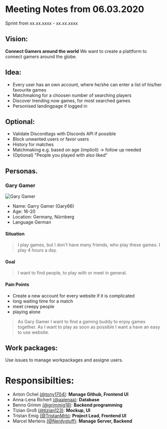 # Meeting Notes from 06.03.2020

Sprint from xx.xx.xxxx - xx.xx.xxxx

## Vision:
**Connect Gamers around the world**
We want to create a plattform to connect gamers around the globe.

## Idea:
- Every user has an own account, where he/she can enter a list of his/her favourite games
- Matchmaking for a choosen number of searching players
- Discover trending now games, for most searched games
- Personised landingpage if logged in

## Optional:
- Validate Discordtags with Discords API if possible
- Block unwanted users or favor users
- History for matches
- Matchmaking e.g. based on age (implicit) -> follow up needed
- (Optional) "People you played with also liked"

## Personas.

### Gary Gamer
![Gary Gamer](https://2.bp.blogspot.com/-ZSGiibN6RVM/UoEsn_EojrI/AAAAAAAAFSs/QimaAZElHxQ/s1600/Hardcore+gamer+header.png)

- Name: Garry Gamer (Gary66)
- Age: 16-20
- Location: Germany, Nürnberg
- Language German

#### Situation
> I play games, but I don't have many friends, who play these games. I play 4 hours a day.

#### Goal
> I want to find people, to play with or meet in general. 

#### Pain Points
- Create a new account for every website if it is complicated
- long waiting time for a match
- meet creepy people
- playing alone

> As Gary Gamer I want to find a gaming buddy to enjoy games together. As I want to play as soon as possible I want a have an easy to use website.

## Work packages:
Use issues to manage workpackages and assigne users.

# Responsibilties:
- Anton Ochel [(@tony1704)](https://github.com/Tony1704): **Manage Github, Frontend UI**
- Anna-Lena Richert [(@aalenaa)](https://github.com/aalenaa): **Database**
- Benno Grimm [(@grimmig18)](https://github.com/Grimmig18): **Backend programming**
- Tizian Groß [(@tizian123)](https://github.com/tizian123): **Mockup, UI**
- Tristan Emig [(@TristanMrb)](https://github.com/TristanMrb): **Project Lead, Frontend UI**
- Marcel Mertens [(@Nerdystuff)](https://github.com/NerdyStuff): **Manage Server, Backend**
